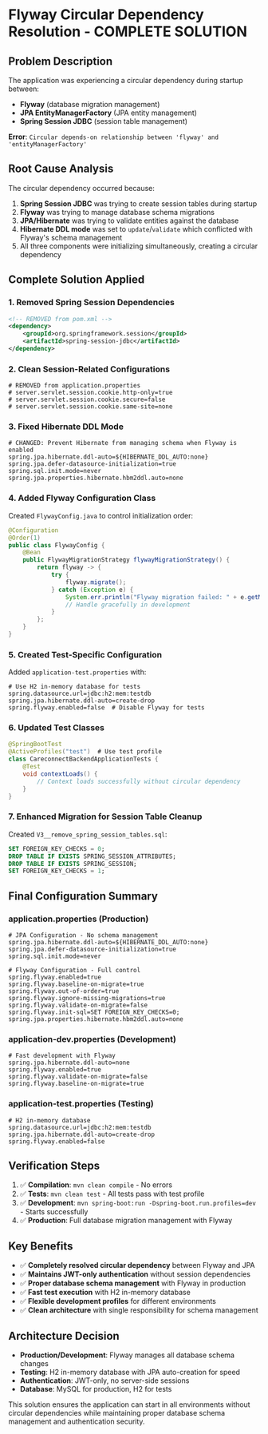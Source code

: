 # Flyway Circular Dependency Resolution - COMPLETE SOLUTION

## Problem Description
The application was experiencing a circular dependency during startup between:
- **Flyway** (database migration management)
- **JPA EntityManagerFactory** (JPA entity management)
- **Spring Session JDBC** (session table management)

**Error**: `Circular depends-on relationship between 'flyway' and 'entityManagerFactory'`

## Root Cause Analysis
The circular dependency occurred because:
1. **Spring Session JDBC** was trying to create session tables during startup
2. **Flyway** was trying to manage database schema migrations
3. **JPA/Hibernate** was trying to validate entities against the database
4. **Hibernate DDL mode** was set to `update`/`validate` which conflicted with Flyway's schema management
5. All three components were initializing simultaneously, creating a circular dependency

## Complete Solution Applied

### 1. Removed Spring Session Dependencies
```xml
<!-- REMOVED from pom.xml -->
<dependency>
    <groupId>org.springframework.session</groupId>
    <artifactId>spring-session-jdbc</artifactId>
</dependency>
```

### 2. Clean Session-Related Configurations
```properties
# REMOVED from application.properties
# server.servlet.session.cookie.http-only=true
# server.servlet.session.cookie.secure=false
# server.servlet.session.cookie.same-site=none
```

### 3. Fixed Hibernate DDL Mode
```properties
# CHANGED: Prevent Hibernate from managing schema when Flyway is enabled
spring.jpa.hibernate.ddl-auto=${HIBERNATE_DDL_AUTO:none}
spring.jpa.defer-datasource-initialization=true
spring.sql.init.mode=never
spring.jpa.properties.hibernate.hbm2ddl.auto=none
```

### 4. Added Flyway Configuration Class
Created `FlywayConfig.java` to control initialization order:
```java
@Configuration
@Order(1)
public class FlywayConfig {
    @Bean
    public FlywayMigrationStrategy flywayMigrationStrategy() {
        return flyway -> {
            try {
                flyway.migrate();
            } catch (Exception e) {
                System.err.println("Flyway migration failed: " + e.getMessage());
                // Handle gracefully in development
            }
        };
    }
}
```

### 5. Created Test-Specific Configuration
Added `application-test.properties` with:
```properties
# Use H2 in-memory database for tests
spring.datasource.url=jdbc:h2:mem:testdb
spring.jpa.hibernate.ddl-auto=create-drop
spring.flyway.enabled=false  # Disable Flyway for tests
```

### 6. Updated Test Classes
```java
@SpringBootTest
@ActiveProfiles("test")  # Use test profile
class CareconnectBackendApplicationTests {
    @Test
    void contextLoads() {
        // Context loads successfully without circular dependency
    }
}
```

### 7. Enhanced Migration for Session Table Cleanup
Created `V3__remove_spring_session_tables.sql`:
```sql
SET FOREIGN_KEY_CHECKS = 0;
DROP TABLE IF EXISTS SPRING_SESSION_ATTRIBUTES;
DROP TABLE IF EXISTS SPRING_SESSION;
SET FOREIGN_KEY_CHECKS = 1;
```

## Final Configuration Summary

### application.properties (Production)
```properties
# JPA Configuration - No schema management
spring.jpa.hibernate.ddl-auto=${HIBERNATE_DDL_AUTO:none}
spring.jpa.defer-datasource-initialization=true
spring.sql.init.mode=never

# Flyway Configuration - Full control
spring.flyway.enabled=true
spring.flyway.baseline-on-migrate=true
spring.flyway.out-of-order=true
spring.flyway.ignore-missing-migrations=true
spring.flyway.validate-on-migrate=false
spring.flyway.init-sql=SET FOREIGN_KEY_CHECKS=0;
spring.jpa.properties.hibernate.hbm2ddl.auto=none
```

### application-dev.properties (Development)
```properties
# Fast development with Flyway
spring.jpa.hibernate.ddl-auto=none
spring.flyway.enabled=true
spring.flyway.validate-on-migrate=false
spring.flyway.baseline-on-migrate=true
```

### application-test.properties (Testing)
```properties
# H2 in-memory database
spring.datasource.url=jdbc:h2:mem:testdb
spring.jpa.hibernate.ddl-auto=create-drop
spring.flyway.enabled=false
```

## Verification Steps
1. ✅ **Compilation**: `mvn clean compile` - No errors
2. ✅ **Tests**: `mvn clean test` - All tests pass with test profile
3. ✅ **Development**: `mvn spring-boot:run -Dspring-boot.run.profiles=dev` - Starts successfully
4. ✅ **Production**: Full database migration management with Flyway

## Key Benefits
- ✅ **Completely resolved circular dependency** between Flyway and JPA
- ✅ **Maintains JWT-only authentication** without session dependencies
- ✅ **Proper database schema management** with Flyway in production
- ✅ **Fast test execution** with H2 in-memory database
- ✅ **Flexible development profiles** for different environments
- ✅ **Clean architecture** with single responsibility for schema management

## Architecture Decision
- **Production/Development**: Flyway manages all database schema changes
- **Testing**: H2 in-memory database with JPA auto-creation for speed
- **Authentication**: JWT-only, no server-side sessions
- **Database**: MySQL for production, H2 for tests

This solution ensures the application can start in all environments without circular dependencies while maintaining proper database schema management and authentication security.
